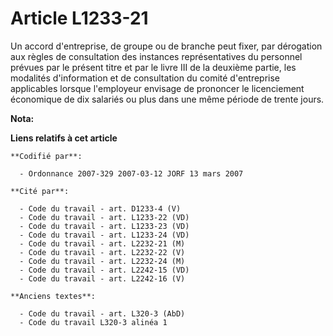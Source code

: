 # Article L1233-21

Un accord d'entreprise, de groupe ou de branche peut fixer, par dérogation aux règles de consultation des instances
représentatives du personnel prévues par le présent titre et par le livre III de la deuxième partie, les modalités
d'information et de consultation du comité d'entreprise applicables lorsque l'employeur envisage de prononcer le licenciement
économique de dix salariés ou plus dans une même période de trente jours.

**Nota:**



**Liens relatifs à cet article**

	**Codifié par**:

	  - Ordonnance 2007-329 2007-03-12 JORF 13 mars 2007

	**Cité par**:

	  - Code du travail - art. D1233-4 (V)
	  - Code du travail - art. L1233-22 (VD)
	  - Code du travail - art. L1233-23 (VD)
	  - Code du travail - art. L1233-24 (VD)
	  - Code du travail - art. L2232-21 (M)
	  - Code du travail - art. L2232-22 (V)
	  - Code du travail - art. L2232-24 (M)
	  - Code du travail - art. L2242-15 (VD)
	  - Code du travail - art. L2242-16 (V)

	**Anciens textes**:

	  - Code du travail - art. L320-3 (AbD)
	  - Code du travail L320-3 alinéa 1
